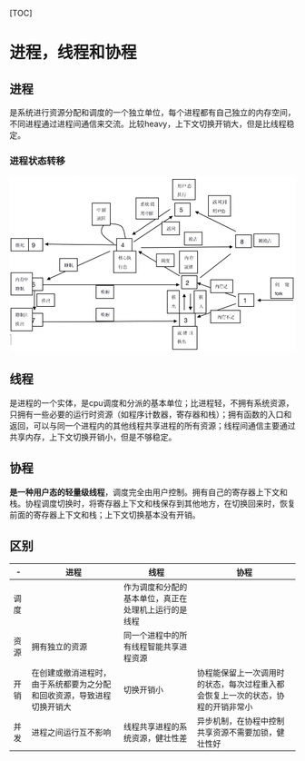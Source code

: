 [TOC]
# 进程，线程和协程



## 进程

是系统进行资源分配和调度的一个独立单位，每个进程都有自己独立的内存空间，不同进程通过进程间通信来交流。比较heavy，上下文切换开销大，但是比线程稳定。

### 进程状态转移

![progress_stat_transform](res/progress_stat_transform.png)



## 线程

是进程的一个实体，是cpu调度和分派的基本单位；比进程轻，不拥有系统资源，只拥有一些必要的运行时资源（如程序计数器，寄存器和栈）；拥有函数的入口和返回，可以与同一个进程内的其他线程共享进程的所有资源；线程间通信主要通过共享内存，上下文切换开销小，但是不够稳定。



## 协程

**是一种用户态的轻量级线程**，调度完全由用户控制。拥有自己的寄存器上下文和栈。协程调度切换时，将寄存器上下文和栈保存到其他地方，在切换回来时，恢复前面的寄存器上下文和栈；上下文切换基本没有开销。



## 区别

| -    | 进程                                                         | 线程                                                 | 协程                                                         |
| ---- | ------------------------------------------------------------ | ---------------------------------------------------- | ------------------------------------------------------------ |
| 调度 |                                                              | 作为调度和分配的基本单位，真正在处理机上运行的是线程 |                                                              |
| 资源 | 拥有独立的资源                                               | 同一个进程中的所有线程智能共享进程资源               |                                                              |
| 开销 | 在创建或撤消进程时，由于系统都要为之分配和回收资源，导致进程切换开销大 | 切换开销小                                           | 协程能保留上一次调用时的状态，每次过程重入都会恢复上一次的状态，协程的开销非常小 |
| 并发 | 进程之间运行互不影响                                         | 线程共享进程的系统资源，健壮性差                     | 异步机制，在协程中控制共享资源不需要加锁，健壮性好           |

